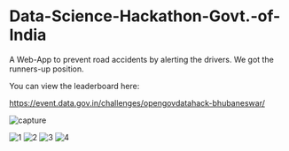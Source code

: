 # Data-Science-Hackathon-Govt.-of-India
A Web-App to prevent road accidents by alerting the drivers. We got the runners-up position.

You can view the leaderboard here:

https://event.data.gov.in/challenges/opengovdatahack-bhubaneswar/

![capture](https://user-images.githubusercontent.com/24243687/50972085-aa730900-150b-11e9-8741-3c059f7f1af0.PNG)


![1](https://user-images.githubusercontent.com/24243687/33122341-f5125016-cf9c-11e7-857b-259a2e1cffbe.JPG)
![2](https://user-images.githubusercontent.com/24243687/33122342-f59f066e-cf9c-11e7-8179-f1d6dd4ae6eb.JPG)
![3](https://user-images.githubusercontent.com/24243687/33122344-f6069798-cf9c-11e7-93b7-a7ce34a5c366.JPG)
![4](https://user-images.githubusercontent.com/24243687/33122345-f68de1c6-cf9c-11e7-98a9-94a7eaa5d3dd.JPG)


